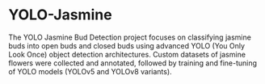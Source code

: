 # YOLO-Jasmine
The YOLO Jasmine Bud Detection project focuses on classifying jasmine buds into open buds and closed buds using advanced YOLO (You Only Look Once) object detection architectures.   Custom datasets of jasmine flowers were collected and annotated, followed by training and fine-tuning of YOLO models (YOLOv5 and YOLOv8 variants).
